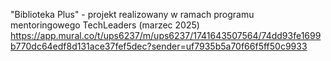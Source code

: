 "Biblioteka Plus" - projekt realizowany w ramach programu mentoringowego TechLeaders (marzec 2025)
https://app.mural.co/t/ups6237/m/ups6237/1741643507564/74dd93fe1699b770dc64edf8d131ace37fef5dec?sender=uf7935b5a70f66f5ff50c9933
